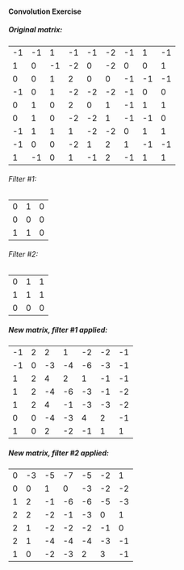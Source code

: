 #### Convolution Exercise

##### Original matrix:

| |  |  |  |  |  |  |  |  |
|---|---|---|---|---|---|---|---|---|
|-1|-1| 1|-1|-1|-2|-1|1|-1|
|1|0|-1|-2|0|-2|0|0|1|
|0|0|1|2|0|0|-1|-1|-1|
|-1|0|1|-2|-2|-2|-1|0|0|
|0|1|0|2|0|1|-1|1|1|
|0|1|0|-2|-2|1|-1|-1|0|
|-1|1|1|1|-2|-2|0|1|1|
|-1|0|0|-2|1|2|1|-1|-1|
|1|-1|0|1|-1|2|-1|1|1|

###### Filter #1:

| | | |
|---|---|---|
|0|1|0|
|0|0|0|
|1|1|0|


###### Filter #2:

| | | |
|---|---|---|
|0|1|1|
|1|1|1|
|0|0|0|

##### New matrix, filter #1 applied:

| |  |  |  |  |  |  |
|---|---|---|---|---|---|---|
|-1|2|2|1|-2|-2|-1|
|-1|0|-3|-4|-6|-3|-1|
|1|2|4|2|1|-1|-1|
|1|2|-4|-6|-3|-1|-2|
|1|2|4|-1|-3|-3|-2|
|0|0|-4|-3|4|2|-1|
|1|0|2|-2|-1|1|1|


##### New matrix, filter #2 applied:


| |  |  |  |  |  |  |
|---|---|---|---|---|---|---|
|0|-3|-5|-7|-5|-2|1|
|0|0|1|0|-3|-2|-2|
|1|2|-1|-6|-6|-5|-3|
|2|2|-2|-1|-3|0|1|
|2|1|-2|-2|-2|-1|0|
|2|1|-4|-4|-4|-3|-1|
|1|0|-2|-3|2|3|-1|


